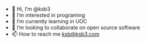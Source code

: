 - 👋 Hi, I’m @ksb3
- 👀 I’m interested in programing
- 🌱 I’m currently learning in UOC
- 💞️ I’m looking to collaborate on open source software
- 📫 How to reach me ksb@ksb3.com

<!---
ksb3/ksb3 is a ✨ special ✨ repository because its `README.md` (this file) appears on your GitHub profile.
You can click the Preview link to take a look at your changes.
--->
